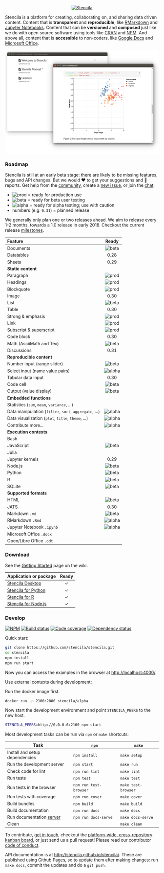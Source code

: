 <div align="center">
  <a href="https://stenci.la">
    <img src="https://raw.githubusercontent.com/stencila/stencila/master/images/logo-name.png" alt="Stencila">
  </a>
</div>

Stencila is a platform for creating, collaborating on, and sharing data driven content. Content that is **transparent** and **reproducible**, like [RMarkdown](https://github.com/rstudio/rmarkdown) and [Jupyter Notebooks](http://jupyter.org/). Content that can be **versioned** and **composed** just like we do with open source software using tools like [CRAN](https://cran.r-project.org/web/packages/available_packages_by_name.html) and [NPM](https://www.npmjs.com/). And above all, content that is **accessible** to non-coders, like [Google Docs](https://en.wikipedia.org/wiki/Google_Docs,_Sheets_and_Slides) and [Microsoft Office](https://en.wikipedia.org/wiki/Microsoft_Office).

![](https://raw.githubusercontent.com/stencila/stencila/master/images/screenshot.png)

### Roadmap

Stencila is still at an early beta stage: there are likely to be missing features, bugs and API changes. But we would :heart: to get your suggestions and :bug: reports. Get help from the [community](https://community.stenci.la), create a [new issue](https://github.com/stencila/stencila/issues/new), or join the [chat](https://gitter.im/stencila/stencila).

- ![prod](https://img.shields.io/badge/status-prod-green.svg) = ready for production use
- ![beta](https://img.shields.io/badge/status-beta-yellow.svg) = ready for beta user testing
- ![alpha](https://img.shields.io/badge/status-alpha-red.svg) = ready for alpha testing; use with caution
- numbers (e.g. `0.31`) = planned release

We generally only plan one or two releases ahead. We aim to release every 1-2 months, towards a 1.0 release in early 2018. Checkout the current release [milestones](https://github.com/stencila/stencila/milestones).

Feature                                | Ready
:------------------------------------- | :------------:
Documents                              | ![beta](https://img.shields.io/badge/status-beta-yellow.svg)
Datatables                             | 0.28
Sheets                                 | 0.29
**Static content**                     |
Paragraph                              | ![prod](https://img.shields.io/badge/status-prod-green.svg)
Headings                               | ![prod](https://img.shields.io/badge/status-prod-green.svg)
Blockquote                             | ![prod](https://img.shields.io/badge/status-prod-green.svg)
Image                                  | 0.30
List                                   | ![beta](https://img.shields.io/badge/status-beta-yellow.svg)
Table                                  | 0.30
Strong & emphasis                      | ![prod](https://img.shields.io/badge/status-prod-green.svg)
Link                                   | ![prod](https://img.shields.io/badge/status-prod-green.svg)
Subscript & superscript                | ![prod](https://img.shields.io/badge/status-prod-green.svg)
Code block                             | 0.30
Math (AsciiMath and Tex)               | ![beta](https://img.shields.io/badge/status-beta-yellow.svg)
Discussions                            | 0.31
**Reproducible content**               |
Number input (range slider)            | ![beta](https://img.shields.io/badge/status-beta-yellow.svg)
Select input (name value pairs)        | ![alpha](https://img.shields.io/badge/status-alpha-red.svg)
Tabular data input                     | 0.30
Code cell                              | ![beta](https://img.shields.io/badge/status-beta-yellow.svg)
Output (value display)                 | ![beta](https://img.shields.io/badge/status-beta-yellow.svg)
**Embedded functions**                                   |
Statistics (`sum`, `mean`, `variance`, ...)              |
Data manipulation (`filter`, `sort`, `aggregate`, ...)   | ![alpha](https://img.shields.io/badge/status-alpha-red.svg)
Data visualization (`plot`, `title`, `theme`, ...)       | ![alpha](https://img.shields.io/badge/status-alpha-red.svg)
Contribute more...                                       | ![alpha](https://img.shields.io/badge/status-alpha-red.svg)
**Execution contexts**                 |
Bash                                   |
JavaScript                             | ![beta](https://img.shields.io/badge/status-beta-yellow.svg)
Julia                                  |
Jupyter kernels                        | 0.29
Node.js                                | ![beta](https://img.shields.io/badge/status-beta-yellow.svg)
Python                                 | ![beta](https://img.shields.io/badge/status-beta-yellow.svg)
R                                      | ![beta](https://img.shields.io/badge/status-beta-yellow.svg)
SQLite                                 | ![beta](https://img.shields.io/badge/status-beta-yellow.svg)
**Supported formats**                  |
HTML                                   | ![beta](https://img.shields.io/badge/status-beta-yellow.svg)
JATS                                   | 0.30
Markdown `.md`                         | ![beta](https://img.shields.io/badge/status-beta-yellow.svg)
RMarkdown `.Rmd`                       | ![alpha](https://img.shields.io/badge/status-alpha-red.svg)
Jupyter Notebook `.ipynb`              | ![alpha](https://img.shields.io/badge/status-alpha-red.svg)
Microsoft Office `.docx`               |
Open/Libre Office `.odt`               |

### Download

See the [Getting Started](https://github.com/stencila/stencila/wiki/Getting-started) page on the wiki.

Application or package                                                                                          | Ready
:-------------------------------------------------------------------------------------------------------------- | :------------:
[Stencila Desktop](https://github.com/stencila/desktop/releases)                                                | ✓
[Stencila for Python](https://github.com/stencila/py#readme)                                                    | ✓
[Stencila for R](https://github.com/stencila/r#readme)                                                          | ✓
[Stencila for Node.js](https://github.com/stencila/node#readme)                                                 | ✓

### Develop

[![NPM](http://img.shields.io/npm/v/stencila.svg?style=flat)](https://www.npmjs.com/package/stencila)
[![Build status](https://travis-ci.org/stencila/stencila.svg?branch=master)](https://travis-ci.org/stencila/stencila)
[![Code coverage](https://codecov.io/gh/stencila/stencila/branch/master/graph/badge.svg)](https://codecov.io/gh/stencila/stencila)
[![Dependency status](https://david-dm.org/stencila/stencila.svg)](https://david-dm.org/stencila/stencila)

Quick start:

```bash
git clone https://github.com/stencila/stencila.git
cd stencila
npm install
npm run start
```

Now you can access the examples in the browser at [http://localhost:4000/](http://localhost:4000/).


Use external contexts during development:

Run the docker image first.

```bash
docker run -p 2100:2000 stencila/alpha
```

Now start the development environment and point `STENCILA_PEERS` to the new host.

```bash
STENCILA_PEERS=http://0.0.0.0:2100 npm start
```

Most development tasks can be run  via `npm` or `make` shortcuts:

Task                                                    |`npm`                  | `make`          |
------------------------------------------------------- |-----------------------|-----------------|    
Install and setup dependencies                          | `npm install`         | `make setup`
Run the development server                              | `npm start`           | `make run`
Check code for lint                                     | `npm run lint`        | `make lint`
Run tests                                               | `npm test`            | `make test`
Run tests in the browser                                | `npm run test-browser`| `make test-browser`
Run tests with coverage                                 | `npm run cover`       | `make cover`
Build bundles                                           | `npm build`           | `make build`
Build documentation                                     | `npm run docs`        | `make docs`
Run documentation [server](http://localhost:4001/)      | `npm run docs-serve`  | `make docs-serve`
Clean                                                   |                       | `make clean`

To contribute, [get in touch](https://gitter.im/stencila/stencila), checkout the [platform-wide, cross-repository kanban board](https://github.com/orgs/stencila/projects/1), or just send us a pull request! Please read our contributor [code of conduct](CONDUCT.md).

API documentation is at http://stencila.github.io/stencila/. These are published using Github Pages, so to update them after making changes: run `make docs`, commit the updates and do a `git push`.
